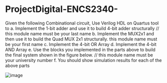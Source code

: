 # ProjectDigital-ENCS2340-
Given the following Combinational circuit, Use Verilog HDL on Quartus tool to
a. Implement the 1-bit adder and use it to build 4-bit adder structurally // this module name must
be your last name
b. Implement the MUX2x1 and then use it to build the Quad MUX 2x1 structurally. this module
name must be your first name
c. Implement the 4-bit OR Array
d. Implement the 4-bit AND Array
e. Use the blocks you implemented in the parts above to build the final system shown in the
figure below. // this module name must be your university number
f. You should show simulation results for each of the above parts


![image](https://user-images.githubusercontent.com/107325485/173225849-3661e836-fa93-4d44-a7a1-591b2d3ed311.png)
